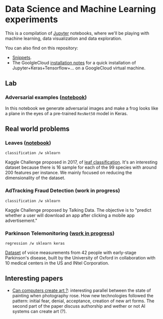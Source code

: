 # Data Science and Machine Learning experiments

This is a compilation of [Jupyter](jupyter.org) notebooks, where we'll be playing with machine learning, data visualization and data exploration.

You can also find on this repository:
- [Snippets](snippets.md).
- The GoolgleCloud [installation notes](installation.md) for a quick installation of Jupyter+Keras+Tensorflow+... on a GoogleCloud virtual machine.


## Lab
### Adversarial examples ([notebook](https://github.com/maxpv/maxpv.github.io/blob/master/notebooks/Adversarial_ResNet50.ipynb))
In this notebook we generate adversarial images and make a frog looks like a plane in the eyes of a pre-trained `ResNet50` model in Keras.

## Real world problems

### Leaves ([notebook](https://github.com/maxpv/maxpv.github.io/blob/master/notebooks/leaves.ipynb))
`classification /w sklearn`

Kaggle Challenge proposed in 2017, of [leaf classification](https://www.kaggle.com/c/leaf-classification/data). It's an interesting dataset because there is 16 sample for each of the 99 species with around 200 features per instance. We mainly focused on reducing the dimensionality of the dataset.

### AdTracking Fraud Detection (work in progress)
`classification /w sklearn`

Kaggle Challenge proposed by Talking Data. The objective is to "predict whether a user will download an app after clicking a mobile app advertisement."

### Parkinson Telemonitoring ([work in progress](https://github.com/maxpv/maxpv.github.io/blob/master/notebooks/parkinson-telemonitoring.ipynb))
`regression /w sklearn keras`

[Dataset](https://archive.ics.uci.edu/ml/datasets/Parkinsons+Telemonitoring) of voice measurements from 42 people with early-stage Parkinson's disease, built by the University of Oxford in collaboration with 10 medical centers in the US and INtel Corporation.


## Interesting papers

- [Can computers create art ?](https://arxiv.org/abs/1801.04486): interesting parallel between the state of painting when photography rose. How new technologies followed the pattern: initial fear, denial, acceptance, creation of new art forms. The second part of the paper discuss authorship and wether or not AI systems can create art (?).
